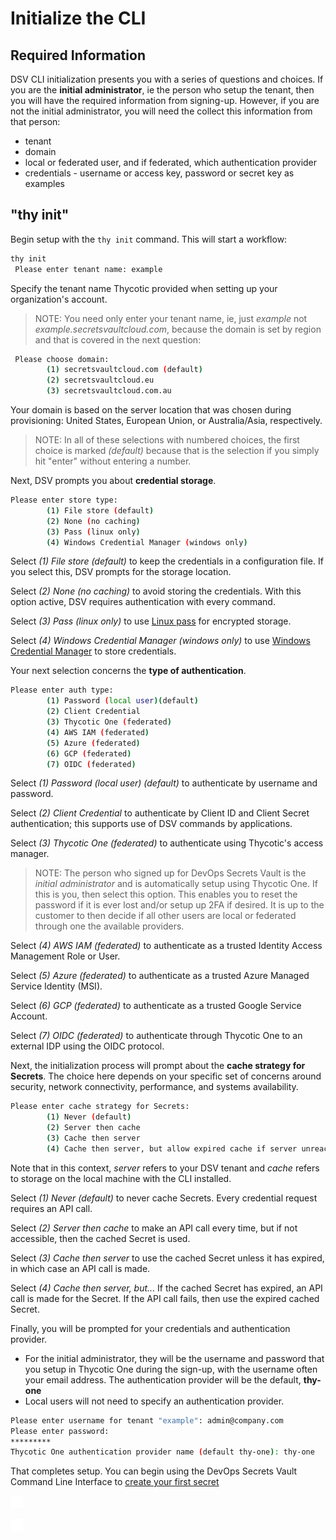 ﻿[title]: # (Initialize the CLI)
[tags]: # (DevOps Secrets Vault,DSV,)
[priority]: # (2300)

# Initialize the CLI

## Required Information

DSV CLI initialization presents you with a series of questions and choices. If you are the **initial administrator**, ie the person who setup the tenant, then you will have the required information from signing-up.  However, if you are not the initial administrator, you will need the collect this information from that person:
* tenant
* domain
* local or federated user, and if federated, which authentication provider
* credentials - username or access key, password or secret key as examples

## "thy init"

Begin setup with the `thy init` command.  This will start a workflow:



```BASH
thy init
 Please enter tenant name: example
```

Specify the tenant name Thycotic provided when setting up your organization's account.

>NOTE: You need only enter your tenant name, ie, just *example* not *example.secretsvaultcloud.com*, because the domain is set by region and that is covered in the next question:

```BASH
 Please choose domain:
        (1) secretsvaultcloud.com (default)
        (2) secretsvaultcloud.eu
        (3) secretsvaultcloud.com.au
```

Your domain is based on the server location that was chosen during provisioning: United States, European Union, or Australia/Asia, respectively.

>NOTE: In all of these selections with numbered choices, the first choice is marked *(default)* because that is the selection if you simply hit "enter" without entering a number.

Next, DSV prompts you about **credential storage**.

```BASH
Please enter store type:
        (1) File store (default)
        (2) None (no caching)
        (3) Pass (linux only)
        (4) Windows Credential Manager (windows only)
```

Select *(1) File store (default)* to keep the credentials in a configuration file. If you select this, DSV prompts for the storage location.

Select *(2) None (no caching)* to avoid storing the credentials. With this option active, DSV requires authentication with every command.

Select *(3) Pass (linux only)* to use [Linux pass](https://www.passwordstore.org/) for encrypted storage.

Select *(4) Windows Credential Manager (windows only)* to use [Windows Credential Manager](https://support.microsoft.com/en-us/help/4026814/windows-accessing-credential-manager) to store credentials.

Your next selection concerns the **type of authentication**.

```BASH
Please enter auth type:
        (1) Password (local user)(default)
        (2) Client Credential
        (3) Thycotic One (federated)
        (4) AWS IAM (federated)
        (5) Azure (federated)
        (6) GCP (federated)
        (7) OIDC (federated)
```

Select *(1) Password (local user) (default)* to authenticate by username and password.

Select *(2) Client Credential* to authenticate by Client ID and Client Secret authentication; this supports use of DSV commands by applications.

Select *(3) Thycotic One (federated)* to authenticate using Thycotic's access manager.

>NOTE: The person who signed up for DevOps Secrets Vault is the *initial administrator* and is automatically setup using Thycotic One. If this is you, then select this option.  This enables you to reset the password if it is ever lost and/or setup up 2FA if desired. It is up to the customer to then decide if all other users are local or federated through one the available providers.

Select *(4) AWS IAM (federated)* to authenticate as a trusted Identity Access Management Role or User.

Select *(5) Azure (federated)* to authenticate as a trusted Azure Managed Service Identity (MSI).

Select *(6) GCP (federated)* to authenticate as a trusted Google Service Account.

Select *(7) OIDC (federated)* to authenticate through Thycotic One to an external IDP using the OIDC protocol.

Next, the initialization process will prompt about the **cache strategy for Secrets**. The choice here depends on your specific set of concerns around security, network connectivity, performance, and systems availability.

```BASH
Please enter cache strategy for Secrets:
        (1) Never (default)
        (2) Server then cache
        (3) Cache then server
        (4) Cache then server, but allow expired cache if server unreachable
```

Note that in this context, *server* refers to your DSV tenant and *cache* refers to storage on the local machine with the CLI installed.

Select *(1) Never (default)* to never cache Secrets. Every credential request requires an API call.

Select *(2) Server then cache* to make an API call every time, but if not accessible, then the cached Secret is used.

Select *(3) Cache then server* to use the cached Secret unless it has expired, in which case an API call is made.

Select *(4) Cache then server, but...* If the cached Secret has expired, an API call is made for the Secret.  If the API call fails, then use the expired cached Secret.

Finally, you will be prompted for your credentials and authentication provider.  
* For the initial administrator, they will be the username and password that you setup in Thycotic One during the sign-up, with the username often your email address.  The authentication provider will be the default, **thy-one**
* Local users will not need to specify an authentication provider.

```BASH
Please enter username for tenant "example": admin@company.com
Please enter password:
*********
Thycotic One authentication provider name (default thy-one): thy-one
```

That completes setup. You can begin using the DevOps Secrets Vault Command Line Interface to [create your first secret](../secrets/index.md)

![](./images/spacer.png)

![](./images/spacer.png)


  

